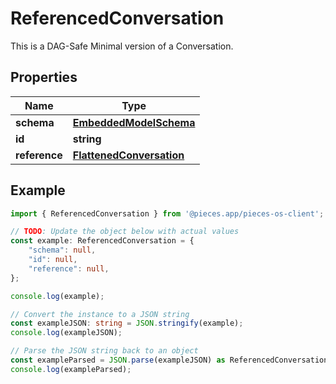
# ReferencedConversation

This is a DAG-Safe Minimal version of a Conversation.

## Properties

Name | Type
------------ | -------------
**schema** | [**EmbeddedModelSchema**](EmbeddedModelSchema)
**id** | **string**
**reference** | [**FlattenedConversation**](FlattenedConversation)

## Example

```typescript
import { ReferencedConversation } from '@pieces.app/pieces-os-client';

// TODO: Update the object below with actual values
const example: ReferencedConversation = {
    "schema": null,
    "id": null,
    "reference": null,
};

console.log(example);

// Convert the instance to a JSON string
const exampleJSON: string = JSON.stringify(example);
console.log(exampleJSON);

// Parse the JSON string back to an object
const exampleParsed = JSON.parse(exampleJSON) as ReferencedConversation;
console.log(exampleParsed);
```


